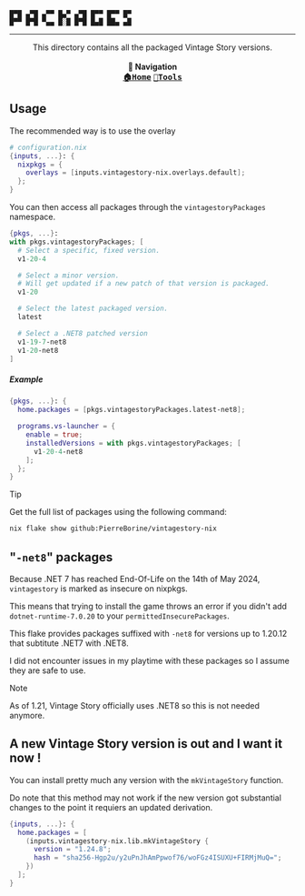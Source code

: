 ```
█▀█ ▄▀█ ▄▀▀ █▄▀ ▄▀█ █▀▀ █▀▀ █▀
█▀▀ █▀█ ▀▄▄ █░█ █▀█ █▄█ ██▄ ▄█
```

---

<p align="center">
This directory contains all the packaged Vintage Story versions.
<br><br><b>🧭 Navigation</b><br>
<kbd><a href="https://github.com/PierreBorine/vintagestory-nix"><b>🏠Home</b></a></kbd>
<kbd><a href="https://github.com/PierreBorine/vintagestory-nix/tree/master/tools"><b>🔧Tools</b></a></kbd>
</p>

## Usage
The recommended way is to use the overlay

```nix
# configuration.nix
{inputs, ...}: {
  nixpkgs = {
    overlays = [inputs.vintagestory-nix.overlays.default];
  };
}
```

You can then access all packages through the `vintagestoryPackages` namespace.
```nix
{pkgs, ...}:
with pkgs.vintagestoryPackages; [
  # Select a specific, fixed version.
  v1-20-4

  # Select a minor version.
  # Will get updated if a new patch of that version is packaged.
  v1-20

  # Select the latest packaged version.
  latest

  # Select a .NET8 patched version
  v1-19-7-net8
  v1-20-net8
]
```

##### Example
```nix
{pkgs, ...}: {
  home.packages = [pkgs.vintagestoryPackages.latest-net8];

  programs.vs-launcher = {
    enable = true;
    installedVersions = with pkgs.vintagestoryPackages; [
      v1-20-4-net8
    ];
  };
}
```

> [!TIP]
> Get the full list of packages using the following command:
> ```sh
> nix flake show github:PierreBorine/vintagestory-nix
> ```

## "`-net8`" packages
Because .NET 7 has reached End-Of-Life on the 14th of May 2024, `vintagestory` is marked as insecure on nixpkgs.

This means that trying to install the game throws an error if you didn't add `dotnet-runtime-7.0.20` to your `permittedInsecurePackages`.

This flake provides packages suffixed with `-net8` for versions up to 1.20.12 that subtitute .NET7 with .NET8.

I did not encounter issues in my playtime with these packages so I assume they are safe to use.

> [!NOTE]
> As of 1.21, Vintage Story officially uses .NET8 so this is not needed anymore.

## A new Vintage Story version is out and I want it now !
You can install pretty much any version with the `mkVintageStory` function.

Do note that this method may not work if the new version got substantial changes
to the point it requiers an updated derivation.
```nix
{inputs, ...}: {
  home.packages = [
    (inputs.vintagestory-nix.lib.mkVintageStory {
      version = "1.24.8";
      hash = "sha256-Hgp2u/y2uPnJhAmPpwof76/woFGz4ISUXU+FIRMjMuQ=";
    })
  ];
}
```
